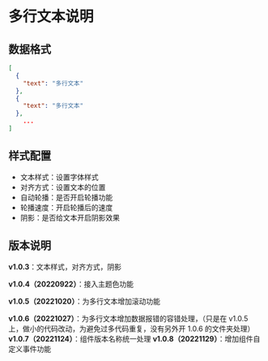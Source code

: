# 多行文本说明

## 数据格式

```json
[
  {
    "text": "多行文本"
  },
  {
    "text": "多行文本"
  },
    ...
]
```

## 样式配置

- 文本样式：设置字体样式
- 对齐方式：设置文本的位置
- 自动轮播：是否开启轮播功能
- 轮播速度：开启轮播后的速度
- 阴影：是否给文本开启阴影效果

## 版本说明

**v1.0.3**：文本样式，对齐方式，阴影

**v1.0.4（20220922）**：接入主题色功能

**v1.0.5（20221020）**：为多行文本增加滚动功能

**v1.0.6（20221027）**：为多行文本增加数据报错的容错处理，（只是在 v1.0.5 上，做小的代码改动，为避免过多代码重复，没有另外开 1.0.6 的文件夹处理）
**v1.0.7（20221124）**：组件版本名称统一处理
**v1.0.8（20221129）**：增加组件自定义事件功能
